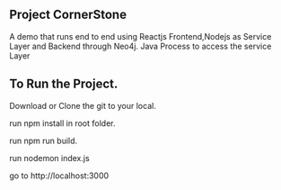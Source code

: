 ## Project CornerStone
A demo that runs end to end using Reactjs Frontend,Nodejs as Service Layer and Backend through Neo4j.
Java Process to access the service Layer


## To Run the Project.
 Download or Clone the git to your local.
 
 run npm install in root folder.
 
 run npm run build.
 
 run nodemon index.js
 
 go to http://localhost:3000
